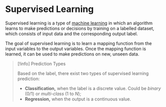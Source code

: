 # Supervised Learning

Supervised learning is a type of [machine learning](AI%20and%20ML/Unit%202/Machine%20Learning.md) in which an algorithm learns to make predictions or decisions by training on a labelled dataset, which consists of input data and the corresponding output label.

The goal of supervised learning is to learn a mapping function from the input variables to the output variables. Once the mapping function is learned, it can be used to make predictions on new, unseen data.

> [!info] Prediction Types
> 
> Based on the label, there exist two types of supervised learning prediction:
> - **Classification,** when the label is a discrete value. Could be *binary* (0/1) or *multi-class* (1 to $N$);
> - **Regression,** when the output is a continuous value.
